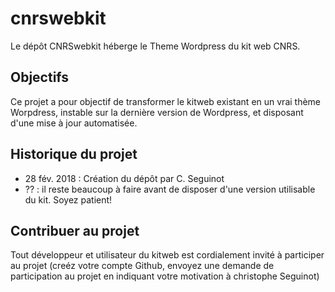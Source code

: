 # cnrswebkit
Le dépôt CNRSwebkit héberge le Theme Wordpress du kit web CNRS. 

## Objectifs 
Ce projet a pour objectif de transformer le kitweb existant en un vrai thème Worpdress, instable sur la dernière version de Wordpress, et disposant d'une mise à jour automatisée. 

## Historique du projet
- 28 fév. 2018 : Création du dépôt par C. Seguinot
- ?? : il reste beaucoup à faire avant de disposer d'une version utilisable du kit. Soyez patient! 

## Contribuer au projet
Tout développeur et utilisateur du kitweb est cordialement invité à participer au projet (creéz votre compte Github, envoyez une demande de participation au projet en indiquant votre motivation à christophe Seguinot) 
